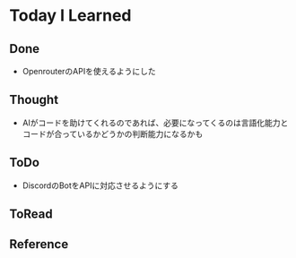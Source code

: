 # Today I Learned

## Done
- OpenrouterのAPIを使えるようにした

## Thought
- AIがコードを助けてくれるのであれば、必要になってくるのは言語化能力とコードが合っているかどうかの判断能力になるかも

## ToDo
- DiscordのBotをAPIに対応させるようにする

## ToRead

## Reference
